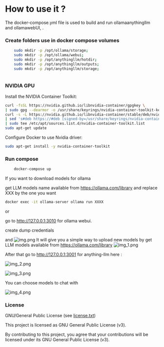 # How to use it ?

The docker-compose.yml file is used to build and run ollamaanythingllm and ollamawebUI, .

### Create folders use in docker compose volumes


```sh
    sudo mkdir -p /opt/ollama/storage;
    sudo mkdir -p /opt/ollama/webui;
    sudo mkdir -p /opt/anythingllm/hotdir;
    sudo mkdir -p /opt/anythingllm/outputs;
    sudo mkdir -p /opt/anythingllm/storage;
    
```

### NVIDIA GPU

Install the NVIDIA Container Toolkit:
```sh
curl -fsSL https://nvidia.github.io/libnvidia-container/gpgkey \
| sudo gpg --dearmor -o /usr/share/keyrings/nvidia-container-toolkit-keyring.gpg
curl -s -L https://nvidia.github.io/libnvidia-container/stable/deb/nvidia-container-toolkit.list \
| sed 's#deb https://#deb [signed-by=/usr/share/keyrings/nvidia-container-toolkit-keyring.gpg] https://#g' \
| sudo tee /etc/apt/sources.list.d/nvidia-container-toolkit.list
sudo apt-get update
```

Configure Docker to use Nvidia driver:

```sh
sudo apt-get install -y nvidia-container-toolkit
```


### Run compose
```sh
    docker-compose up
```
If you want to download models for ollama

get LLM models name available from https://ollama.com/library
and replace XXX by the one you want
```sh
docker exec -it ollama-server ollama run XXXX
```

or 

go to http://127.0.0.1:3010 for ollama webui. 

create dump credentials 

and 
![img.png](assets/img.png)
It will give you a simple way to upload new models by get LLM models available from https://ollama.com/library
![img_1.png](assets/img_1.png)

After that 
go to http://127.0.0.1:3001 for anything-llm here :

![img_2.png](assets/img_2.png)

![img_3.png](assets/img_3.png)

You can choose models to chat with

![img_4.png](assets/img_4.png)


### License

GNU/General Public License (see [license.txt](../license.txt))

This project is licensed as GNU General Public License (v3).

By contributing to this project, you agree that your contributions will be licensed under its GNU General Public License (v3).



